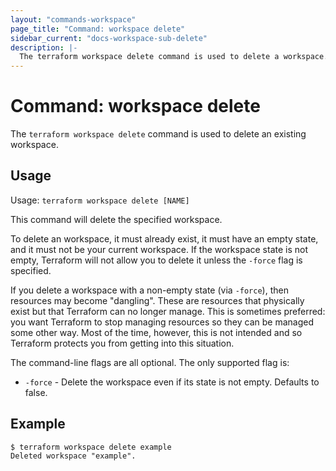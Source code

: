 ```yaml
---
layout: "commands-workspace"
page_title: "Command: workspace delete"
sidebar_current: "docs-workspace-sub-delete"
description: |-
  The terraform workspace delete command is used to delete a workspace.
---
```


# Command: workspace delete

The `terraform workspace delete` command is used to delete an existing workspace.

## Usage

Usage: `terraform workspace delete [NAME]`

This command will delete the specified workspace.

To delete an workspace, it must already exist, it must have an empty state,
and it must not be your current workspace. If the workspace state is not empty,
Terraform will not allow you to delete it unless the `-force` flag is specified.

If you delete a workspace with a non-empty state (via `-force`), then resources
may become "dangling". These are resources that physically exist but that
Terraform can no longer manage. This is sometimes preferred: you want
Terraform to stop managing resources so they can be managed some other way.
Most of the time, however, this is not intended and so Terraform protects you
from getting into this situation.

The command-line flags are all optional. The only supported flag is:

* `-force` - Delete the workspace even if its state is not empty. Defaults to false.

## Example

```
$ terraform workspace delete example
Deleted workspace "example".
```
